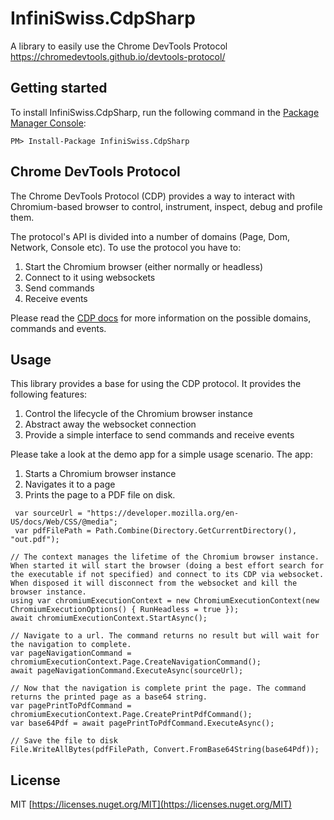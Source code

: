 
# InfiniSwiss.CdpSharp
A library to easily use the Chrome DevTools Protocol https://chromedevtools.github.io/devtools-protocol/

## Getting started
To install InfiniSwiss.CdpSharp, run the following command in the [Package Manager Console](http://docs.nuget.org/docs/start-here/using-the-package-manager-console):

    PM> Install-Package InfiniSwiss.CdpSharp

## Chrome DevTools Protocol
The Chrome DevTools Protocol (CDP) provides a way to interact with Chromium-based browser to control, instrument, inspect, debug and profile them.

The protocol's API is divided into a number of domains (Page, Dom, Network, Console etc). To use the protocol you have to:

 1. Start the Chromium browser (either normally or headless)
 2. Connect to it using websockets
 3. Send commands
 4. Receive events

Please read the [CDP docs](https://chromedevtools.github.io/devtools-protocol/) for more information on the possible domains, commands and events.

## Usage
This library provides a base for using the CDP protocol. It provides the following features:

 1. Control the lifecycle of the Chromium browser instance
 2. Abstract away the websocket connection
 3. Provide a simple interface to send commands and receive events

Please take a look at the demo app for a simple usage scenario. The app:

 1. Starts a Chromium browser instance
 2. Navigates it to a page
 3. Prints the page to a PDF file on disk.
 
 ```
  var sourceUrl = "https://developer.mozilla.org/en-US/docs/Web/CSS/@media";
  var pdfFilePath = Path.Combine(Directory.GetCurrentDirectory(), "out.pdf");

// The context manages the lifetime of the Chromium browser instance. When started it will start the browser (doing a best effort search for the executable if not specified) and connect to its CDP via websocket. When disposed it will disconnect from the websocket and kill the browser instance.
using var chromiumExecutionContext = new ChromiumExecutionContext(new ChromiumExecutionOptions() { RunHeadless = true });
await chromiumExecutionContext.StartAsync();

// Navigate to a url. The command returns no result but will wait for the navigation to complete.
var pageNavigationCommand = chromiumExecutionContext.Page.CreateNavigationCommand();
await pageNavigationCommand.ExecuteAsync(sourceUrl);

// Now that the navigation is complete print the page. The command returns the printed page as a base64 string.
var pagePrintToPdfCommand = chromiumExecutionContext.Page.CreatePrintPdfCommand();
var base64Pdf = await pagePrintToPdfCommand.ExecuteAsync();

// Save the file to disk
File.WriteAllBytes(pdfFilePath, Convert.FromBase64String(base64Pdf));
 ```

## License
MIT
[https://licenses.nuget.org/MIT](https://licenses.nuget.org/MIT)
